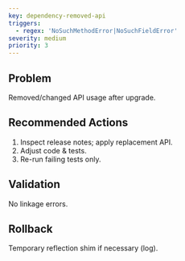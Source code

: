 ```yaml
---
key: dependency-removed-api
triggers:
  - regex: 'NoSuchMethodError|NoSuchFieldError'
severity: medium
priority: 3
---
```

## Problem
Removed/changed API usage after upgrade.
## Recommended Actions
1. Inspect release notes; apply replacement API.
2. Adjust code & tests.
3. Re-run failing tests only.
## Validation
No linkage errors.
## Rollback
Temporary reflection shim if necessary (log).
